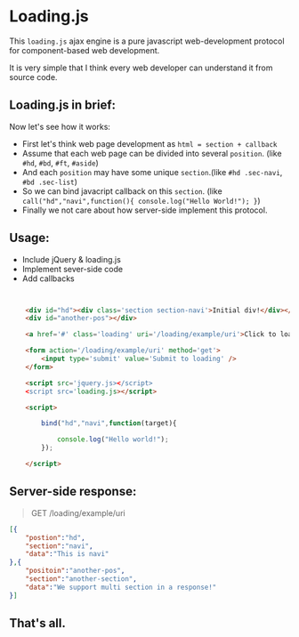 Loading.js
==========

This `loading.js` ajax engine is a pure javascript web-development protocol for component-based web development.

It is very simple that I think every web developer can understand it from source code.

## Loading.js in brief:

Now let's see how it works:

- First let's think web page development as ` html = section + callback `
- Assume that each web page can be divided into several `position`. (like `#hd`, `#bd`, `#ft`, `#aside`)
- And each `position` may have some unique `section`.(like `#hd .sec-navi`, `#bd .sec-list`)
- So we can bind javacript callback on this `section`. (like `call("hd","navi",function(){ console.log("Hello World!"); }`)
- Finally we not care about how server-side implement this protocol.

## Usage:

- Include jQuery & loading.js
- Implement sever-side code
- Add callbacks

```html


	<div id="hd"><div class='section section-navi'>Initial div!</div></div>
	<div id="another-pos"></div>

	<a href='#' class='loading' uri='/loading/example/uri'>Click to loading</a>

	<form action='/loading/example/uri' method='get'>
		<input type='submit' value='Submit to loading' />
	</form>

	<script src='jquery.js></script>
	<script src='loading.js></script>

	<script>

		bind("hd","navi",function(target){

			console.log("Hello world!");
		});

	</script>

```


## Server-side response:


> GET /loading/example/uri

```json
[{
	"postion":"hd",
	"section":"navi",
	"data":"This is navi"
},{
	"positoin":"another-pos",
	"section":"another-section",
	"data":"We support multi section in a response!"
}]
```

## That's all.
